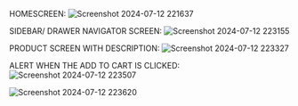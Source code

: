 HOMESCREEN:
![Screenshot 2024-07-12 221637](https://github.com/user-attachments/assets/acbd5387-2457-413c-9fe0-332e64d89361)

SIDEBAR/ DRAWER NAVIGATOR SCREEN:
![Screenshot 2024-07-12 223155](https://github.com/user-attachments/assets/89efe0e3-6592-4237-a949-4eabae3afd33)

PRODUCT SCREEN WITH DESCRIPTION:
![Screenshot 2024-07-12 223327](https://github.com/user-attachments/assets/b411587b-24a9-4a51-b7ca-3456274f2f61)

ALERT WHEN THE ADD TO CART IS CLICKED:
![Screenshot 2024-07-12 223507](https://github.com/user-attachments/assets/07703d95-4ee6-4a48-82f4-ea6c12f4989e)

![Screenshot 2024-07-12 223620](https://github.com/user-attachments/assets/530819d1-c72e-4201-b899-e99a5e190cc6)

